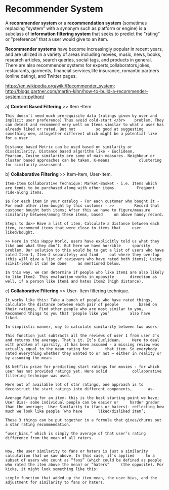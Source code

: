 # Recommender System

A **recommender system** or a **recommendation system** (sometimes replacing "system" with a synonym such as platform or engine) is a subclass of **information filtering system** that seeks to predict the "rating" or "preference" that a user would give to an item.

**Recommender systems** have become increasingly popular in recent years, and are utilized in a variety of areas including movies, music, news, books, research articles, search queries, social tags, and products in general. There are also recommender systems for experts,collaborators,jokes, restaurants, garments, financial services,life insurance, romantic partners (online dating), and Twitter pages. 

<href> https://en.wikipedia.org/wiki/Recommender_system; http://blogs.gartner.com/martin-kihn/how-to-build-a-recommender-system-in-python/ </href>

a) **Content Based Filtering** >> Item -Item 

    This doesn’t need much prerequisite data (ratings given by user and implicit user preference).Thus avoid cold-start </br>    problem. They can detect and recommend very well on Items similar to what a user has already liked or rated. But not         so good at suggesting something new, altogether different which might be a potential like for a user.

    Distance based Metric can be used based on similarity or dissimilarity. Distance based algorithm like - Euclidean,           Pearson, Cosine similarity are some of main measures. Neighbour or cluster based approaches can be taken. K-means             clustering for similarity assessment.

b) **Collaborative Filtering** >> Item-Item, User-Item.

    Item-Item Collaborative Technique: Market-Basket - i.e. Items which are tends to be purchased along with other items.         Frequent ride-along items.

    $$ For each item in your catalog - For each customer who bought it - For each other item bought by this customer - >>         Record that customer bought both items; After this we have to figure/measure similarity between/among these items, based     on above handy record.

    Steps to do>> Have a list of item, Calculate a distance between each item, recommend items that were close to items that     user liked/bought.

    >> Here in this Happy World, users have explicitly told us what they like and what they don’t. But here we have horrible     sparsity problem. Our solution to this would be to get a list of users who have rated Item-1, Item-2 separately; and find     out where they overlap (this will give a list of reviewers who have rated both items); Using scikit-learn it can be done     as mentioned below.

    In this way, we can determine if people who like Item1 are also likely to like Item2. This evaluation works in opposite       direction as well, if a person like Item1 and hates Item2 (high distance). 

c) **Collaborative Filtering** >> User- Item filtering technique. 

    It works like this: Take a bunch of people who have rated things, calculate the distance between each pair of people         based on their ratings, Find other people who are most similar to you, Recommend things to you that ‘people like you’         also have liked.

    In simplistic manner, way to calculate similarity between two users-

    This function just subtracts all the reviews of user 1 from user 2’s and returns the average. That’s it. It’s Euclidean.     Here to deal with problem of sparsity, it has been assumed - a missing review was actually equal to the mean rating for       that item. So everybody rated everything whether they wanted to or not — either in reality or by assuming the mean. 

    $$ Netflix prize for predicting start ratings for movies - for which user has not provided ratings yet. Here solid           collaborative filtering technique was used. 

    Here out of available lot of star ratings, one approach is to deconstruct the start ratings into different components,       as-

    Average Rating for an item- this is the best starting point we have;  User Bias- some individual people can be easier or     harder grader than the average;  User Similarity to (fans or haters)- reflecting how much we look like people ‘who have       liked/disliked item’;

    These 3 things can be put together in a formula that gives/churns out a star rating recommendation. 

    “user_bias,” which is simply the average of that user’s rating difference from the mean of all raters.


    Now, the user similarity to fans or haters is just a similarity calculation that we saw above. In this case, it’s applied     to a subset of users who count as “fans” (which could be defined as people who rated the item above the mean) or “haters”     (the opposite). For kicks, it might look something like this:

    simple function that added up the item mean, the user bias, and the adjustment for similarity to fans or haters.
